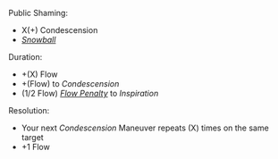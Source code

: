 Public Shaming:
+ X(+) Condescension
+ *[Snowball](Snowball)*

Duration:
+ +(X) Flow
+ +(Flow) to *Condescension*
+ (1/2 Flow) *[Flow Penalty](Flow_Penalty)* to *Inspiration*

Resolution:
+ Your next *Condescension* Maneuver repeats (X) times on the same target 
+ +1 Flow